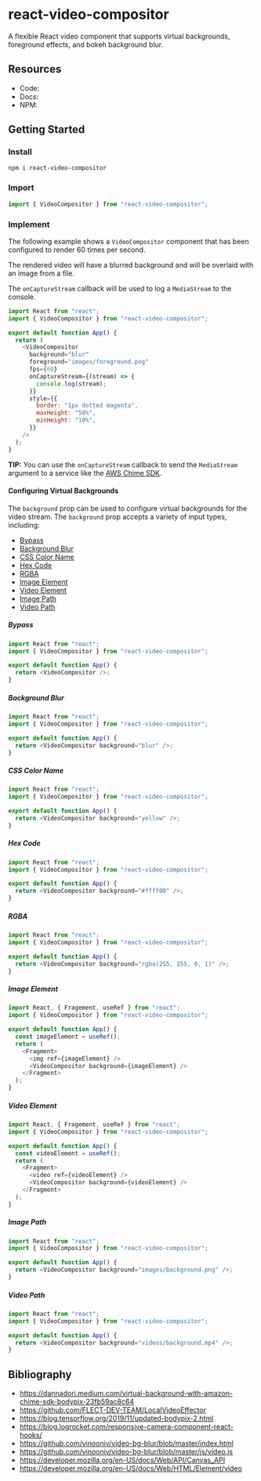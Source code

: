 # react-video-compositor

A flexible React video component that supports virtual backgrounds, foreground effects, and bokeh background blur.

## Resources

- Code:
- Docs:
- NPM:

## Getting Started

### Install

`npm i react-video-compositor`

### Import

```javascript
import { VideoCompositor } from "react-video-compositor";
```

### Implement

The following example shows a `VideoCompositor` component that has been configured to render 60 times per second.

The rendered video will have a blurred background and will be overlaid with an image from a file.

The `onCaptureStream` callback will be used to log a `MediaStream` to the console.

```javascript
import React from "react";
import { VideoCompositor } from "react-video-compositor";

export default function App() {
  return (
    <VideoCompositor
      background="blur"
      foreground="images/foreground.png"
      fps={60}
      onCaptureStream={(stream) => {
        console.log(stream);
      }}
      style={{
        border: "1px dotted magenta",
        maxHeight: "50%",
        minHeight: "10%",
      }}
    />
  );
}
```

**TIP:** You can use the `onCaptureStream` callback to send the `MediaStream` argument to a service like the [AWS Chime SDK](https://aws.amazon.com/chime/chime-sdk/).

#### Configuring Virtual Backgrounds

The `background` prop can be used to configure virtual backgrounds for the video stream. The `background` prop accepts a variety of input types, including:

- [Bypass](#raw-video)
- [Background Blur](#background-blur)
- [CSS Color Name](#css-color-name)
- [Hex Code](#hex-code)
- [RGBA](#rgba)
- [Image Element](#image-element)
- [Video Element](#video-element)
- [Image Path](#image-path)
- [Video Path](#video-path)

##### Bypass

```javascript
import React from "react";
import { VideoCompositor } from "react-video-compositor";

export default function App() {
  return <VideoCompositor />;
}
```

##### Background Blur

```javascript
import React from "react";
import { VideoCompositor } from "react-video-compositor";

export default function App() {
  return <VideoCompositor background="blur" />;
}
```

##### CSS Color Name

```javascript
import React from "react";
import { VideoCompositor } from "react-video-compositor";

export default function App() {
  return <VideoCompositor background="yellow" />;
}
```

##### Hex Code

```javascript
import React from "react";
import { VideoCompositor } from "react-video-compositor";

export default function App() {
  return <VideoCompositor background="#ffff00" />;
}
```

##### RGBA

```javascript
import React from "react";
import { VideoCompositor } from "react-video-compositor";

export default function App() {
  return <VideoCompositor background="rgba(255, 255, 0, 1)" />;
}
```

##### Image Element

```javascript
import React, { Fragement, useRef } from "react";
import { VideoCompositor } from "react-video-compositor";

export default function App() {
  const imageElement = useRef();
  return (
    <Fragment>
      <img ref={imageElement} />
      <VideoCompositor background={imageElement} />
    </Fragment>
  );
}
```

##### Video Element

```javascript
import React, { Fragement, useRef } from "react";
import { VideoCompositor } from "react-video-compositor";

export default function App() {
  const videoElement = useRef();
  return (
    <Fragment>
      <video ref={videoElement} />
      <VideoCompositor background={videoElement} />
    </Fragment>
  );
}
```

##### Image Path

```javascript
import React from "react";
import { VideoCompositor } from "react-video-compositor";

export default function App() {
  return <VideoCompositor background="images/background.png" />;
}
```

##### Video Path

```javascript
import React from "react";
import { VideoCompositor } from "react-video-compositor";

export default function App() {
  return <VideoCompositor background="videos/background.mp4" />;
}
```

## Bibliography

- https://dannadori.medium.com/virtual-background-with-amazon-chime-sdk-bodypix-23fb59ac8c64
- https://github.com/FLECT-DEV-TEAM/LocalVideoEffector
- https://blog.tensorflow.org/2019/11/updated-bodypix-2.html
- https://blog.logrocket.com/responsive-camera-component-react-hooks/
- https://github.com/vinooniv/video-bg-blur/blob/master/index.html
- https://github.com/vinooniv/video-bg-blur/blob/master/js/video.js
- https://developer.mozilla.org/en-US/docs/Web/API/Canvas_API
- https://developer.mozilla.org/en-US/docs/Web/HTML/Element/video

